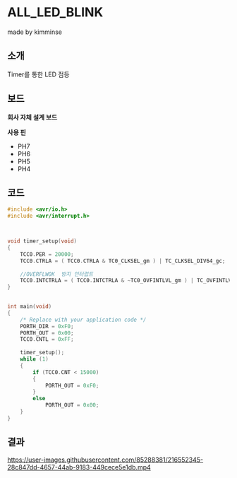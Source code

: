 # ALL_LED_BLINK

made by kimminse

## 소개

Timer를 통한 LED 점등

## 보드
**회사 자체 설계 보드**

**사용 핀**
  - PH7
  - PH6
  - PH5
  - PH4

## 코드

```C
#include <avr/io.h>
#include <avr/interrupt.h>



void timer_setup(void)
{
    TCC0.PER = 20000;
    TCC0.CTRLA = ( TCC0.CTRLA & TC0_CLKSEL_gm ) | TC_CLKSEL_DIV64_gc;
	
	//OVERFLWOK  방지 인터럽트
    TCC0.INTCTRLA = ( TCC0.INTCTRLA & ~TC0_OVFINTLVL_gm ) | TC_OVFINTLVL_MED_gc;
}
 

int main(void)
{
    /* Replace with your application code */
	PORTH_DIR = 0xF0;
	PORTH_OUT = 0x00;
	TCC0.CNTL = 0xFF;
	
	timer_setup();
	while (1) 
    {
		if (TCC0.CNT < 15000)  
		{
			PORTH_OUT = 0xF0;
		}
		else
			PORTH_OUT = 0x00;
    }
}
```
## 결과
https://user-images.githubusercontent.com/85288381/216552345-28c847dd-4657-44ab-9183-449cece5e1db.mp4
